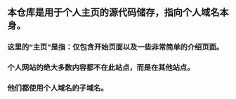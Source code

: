 ## 本仓库是用于个人主页的源代码储存，指向个人域名本身。

### 这里的“主页”是指：仅包含开始页面以及一些非常简单的介绍页面。
### 个人网站的绝大多数内容都不在此站点，而是在其他站点。
### 他们都使用个人域名的子域名。
